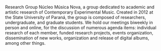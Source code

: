 Research Group Núcleo Música Nova, a group dedicated to academic and artistic research of Contemporary Experimental Music. Created in 2012 at the State University of Paraná, the group is composed of researchers, undergraduate, and graduate students. We hold our meetings biweekly in person and online, for the discussion of numerous agenda items: individual research of each member, funded research projects, events organization, dissemination of new works, organization and release of digital albums, among other things.

